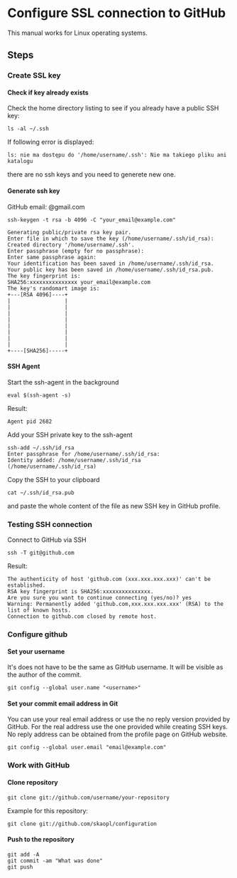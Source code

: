 # Configure SSL connection to GitHub

This manual works for Linux operating systems.

## Steps

### Create SSL key

#### Check if key already exists
Check the home directory listing to see if you already have a public SSH key:

    ls -al ~/.ssh

If following error is displayed:
```
ls: nie ma dostępu do '/home/username/.ssh': Nie ma takiego pliku ani katalogu
```  
there are no ssh keys and you need to generete new one.


#### Generate ssh key

GitHub email: @gmail.com

    ssh-keygen -t rsa -b 4096 -C "your_email@example.com"

```
Generating public/private rsa key pair.
Enter file in which to save the key (/home/username/.ssh/id_rsa): 
Created directory '/home/username/.ssh'.
Enter passphrase (empty for no passphrase): 
Enter same passphrase again: 
Your identification has been saved in /home/username/.ssh/id_rsa.
Your public key has been saved in /home/username/.ssh/id_rsa.pub.
The key fingerprint is:
SHA256:xxxxxxxxxxxxxxx your_email@example.com
The key's randomart image is:
+---[RSA 4096]----+
|                 |
|                 |
|                 |
|                 |
|                 |
|                 |
|                 |
|                 |
+----[SHA256]-----+
```


#### SSH Agent 
Start the ssh-agent in the background

    eval $(ssh-agent -s)
Result:

    Agent pid 2682

Add your SSH private key to the ssh-agent

    ssh-add ~/.ssh/id_rsa
    Enter passphrase for /home/username/.ssh/id_rsa: 
    Identity added: /home/username/.ssh/id_rsa (/home/username/.ssh/id_rsa)


Copy the SSH to your clipboard

    cat ~/.ssh/id_rsa.pub
and paste the whole content of the file as new SSH key in GitHub profile.

### Testing SSH connection
Connect to GitHub via SSH

    ssh -T git@github.com
Result:
```
The authenticity of host 'github.com (xxx.xxx.xxx.xxx)' can't be established.
RSA key fingerprint is SHA256:xxxxxxxxxxxxxxx.
Are you sure you want to continue connecting (yes/no)? yes
Warning: Permanently added 'github.com,xxx.xxx.xxx.xxx' (RSA) to the list of known hosts.
Connection to github.com closed by remote host.
```

### Configure github
#### Set your username
It's does not have to be the same as GitHub username.
It will be visible as the author of the commit.
```
git config --global user.name "<username>"
```

#### Set your commit email address in Git
You can use your real email address or use the no reply version provided by GitHub.
For the real address use the one provided while creating SSH keys.
No reply address can be obtained from the profile page on GitHub website.
```
git config --global user.email "email@example.com"
```

### Work with GitHub

#### Clone repository
```
git clone git://github.com/username/your-repository
```
Example for this repository:
```
git clone git://github.com/skaopl/configuration
```

#### Push to the repository
```
git add -A
git commit -am "What was done"
git push
```